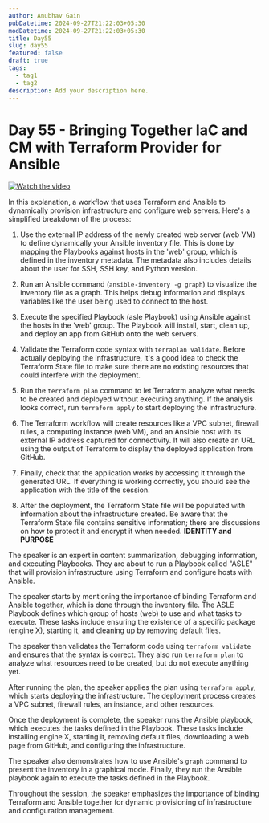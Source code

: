 ```yaml
---
author: Anubhav Gain
pubDatetime: 2024-09-27T21:22:03+05:30
modDatetime: 2024-09-27T21:22:03+05:30
title: Day55
slug: day55
featured: false
draft: true
tags:
  - tag1
  - tag2
description: Add your description here.
---
```


# Day 55 - Bringing Together IaC and CM with Terraform Provider for Ansible

[![Watch the video](/thumbnails/day55.png)](https://www.youtube.com/watch?v=dKrYUikDgzU)

In this explanation, a workflow that uses Terraform and Ansible to dynamically provision infrastructure and configure web servers. Here's a simplified breakdown of the process:

1. Use the external IP address of the newly created web server (web VM) to define dynamically your Ansible inventory file. This is done by mapping the Playbooks against hosts in the 'web' group, which is defined in the inventory metadata. The metadata also includes details about the user for SSH, SSH key, and Python version.

2. Run an Ansible command (`ansible-inventory -g graph`) to visualize the inventory file as a graph. This helps debug information and displays variables like the user being used to connect to the host.

3. Execute the specified Playbook (asle Playbook) using Ansible against the hosts in the 'web' group. The Playbook will install, start, clean up, and deploy an app from GitHub onto the web servers.

4. Validate the Terraform code syntax with `terraplan validate`. Before actually deploying the infrastructure, it's a good idea to check the Terraform State file to make sure there are no existing resources that could interfere with the deployment.

5. Run the `terraform plan` command to let Terraform analyze what needs to be created and deployed without executing anything. If the analysis looks correct, run `terraform apply` to start deploying the infrastructure.

6. The Terraform workflow will create resources like a VPC subnet, firewall rules, a computing instance (web VM), and an Ansible host with its external IP address captured for connectivity. It will also create an URL using the output of Terraform to display the deployed application from GitHub.

7. Finally, check that the application works by accessing it through the generated URL. If everything is working correctly, you should see the application with the title of the session.

8. After the deployment, the Terraform State file will be populated with information about the infrastructure created. Be aware that the Terraform State file contains sensitive information; there are discussions on how to protect it and encrypt it when needed.
   **IDENTITY and PURPOSE**

The speaker is an expert in content summarization, debugging information, and executing Playbooks. They are about to run a Playbook called "ASLE" that will provision infrastructure using Terraform and configure hosts with Ansible.

The speaker starts by mentioning the importance of binding Terraform and Ansible together, which is done through the inventory file. The ASLE Playbook defines which group of hosts (web) to use and what tasks to execute. These tasks include ensuring the existence of a specific package (engine X), starting it, and cleaning up by removing default files.

The speaker then validates the Terraform code using `terraform validate` and ensures that the syntax is correct. They also run `terraform plan` to analyze what resources need to be created, but do not execute anything yet.

After running the plan, the speaker applies the plan using `terraform apply`, which starts deploying the infrastructure. The deployment process creates a VPC subnet, firewall rules, an instance, and other resources.

Once the deployment is complete, the speaker runs the Ansible playbook, which executes the tasks defined in the Playbook. These tasks include installing engine X, starting it, removing default files, downloading a web page from GitHub, and configuring the infrastructure.

The speaker also demonstrates how to use Ansible's `graph` command to present the inventory in a graphical mode. Finally, they run the Ansible playbook again to execute the tasks defined in the Playbook.

Throughout the session, the speaker emphasizes the importance of binding Terraform and Ansible together for dynamic provisioning of infrastructure and configuration management.
